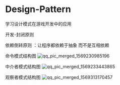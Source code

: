 # Design-Pattern
学习设计模式在游戏开发中的应用

开发-封闭原则

依赖倒转原则 ：让程序都依赖于抽象 而不是互相依赖 

命令模式结构图
![qq_pic_merged_1569230985196](https://user-images.githubusercontent.com/39976600/65415662-c2d04d00-de28-11e9-8ecf-17e86e605a9b.jpg)

中介者模式结构图
![qq_pic_merged_1569233443865](https://user-images.githubusercontent.com/39976600/65418008-01b4d180-de2e-11e9-9b3b-b171ceca7190.jpg)

观察者模式结构图
![qq_pic_merged_1569313170457](https://user-images.githubusercontent.com/39976600/65494373-4badbe00-dee7-11e9-8374-c9c85aaac02a.jpg)

